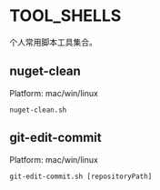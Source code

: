 # TOOL_SHELLS

个人常用脚本工具集合。

## nuget-clean

Platform: mac/win/linux

```Shell
nuget-clean.sh
```

## git-edit-commit

Platform: mac/win/linux

```Shell
git-edit-commit.sh [repositoryPath]
```
